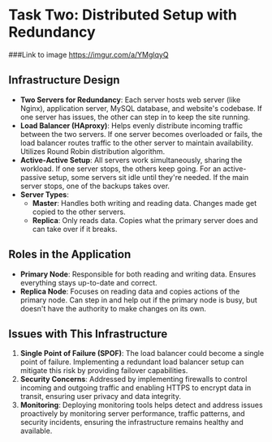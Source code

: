 # Task Two: Distributed Setup with Redundancy
###Link to image
https://imgur.com/a/YMglqyQ


## Infrastructure Design

- **Two Servers for Redundancy**: Each server hosts web server (like Nginx), application server, MySQL database, and website's codebase. If one server has issues, the other can step in to keep the site running.
- **Load Balancer (HAproxy)**: Helps evenly distribute incoming traffic between the two servers. If one server becomes overloaded or fails, the load balancer routes traffic to the other server to maintain availability. Utilizes Round Robin distribution algorithm.
- **Active-Active Setup**: All servers work simultaneously, sharing the workload. If one server stops, the others keep going. For an active-passive setup, some servers sit idle until they're needed. If the main server stops, one of the backups takes over.
- **Server Types**:
  - **Master**: Handles both writing and reading data. Changes made get copied to the other servers.
  - **Replica**: Only reads data. Copies what the primary server does and can take over if it breaks.

## Roles in the Application

- **Primary Node**: Responsible for both reading and writing data. Ensures everything stays up-to-date and correct.
- **Replica Node**: Focuses on reading data and copies actions of the primary node. Can step in and help out if the primary node is busy, but doesn't have the authority to make changes on its own.

## Issues with This Infrastructure

1. **Single Point of Failure (SPOF)**: The load balancer could become a single point of failure. Implementing a redundant load balancer setup can mitigate this risk by providing failover capabilities.
2. **Security Concerns**: Addressed by implementing firewalls to control incoming and outgoing traffic and enabling HTTPS to encrypt data in transit, ensuring user privacy and data integrity.
3. **Monitoring**: Deploying monitoring tools helps detect and address issues proactively by monitoring server performance, traffic patterns, and security incidents, ensuring the infrastructure remains healthy and available.

